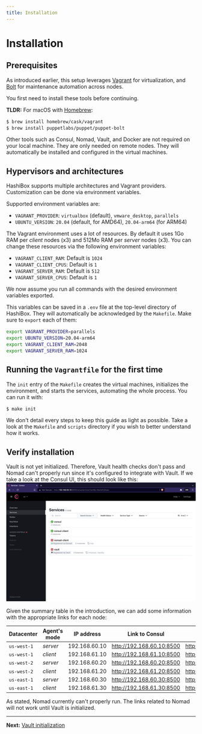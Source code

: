 ```yaml
---
title: Installation
---
```


# Installation

## Prerequisites

As introduced earlier, this setup leverages [Vagrant](https://www.vagrantup.com/)
for virtualization, and [Bolt](https://puppet.com/docs/bolt/) for maintenance
automation across nodes.

You first need to install these tools before continuing.

**TLDR:** For macOS with [Homebrew](https://brew.sh/):
```bash
$ brew install homebrew/cask/vagrant
$ brew install puppetlabs/puppet/puppet-bolt
```

Other tools such as Consul, Nomad, Vault, and Docker are not required on your
local machine. They are only needed on remote nodes. They will automatically be
installed and configured in the virtual machines.

## Hypervisors and architectures

HashiBox supports multiple architectures and Vagrant providers. Customization can
be done via environment variables.

Supported environment variables are:
- `VAGRANT_PROVIDER`: `virtualbox` (default), `vmware_desktop`, `parallels`
- `UBUNTU_VERSION`: `20.04` (default, for AMD64), `20.04-arm64` (for ARM64)

The Vagrant environment uses a lot of resources. By default it uses 1Go RAM per
*client* nodes (x3) and 512Mo RAM per *server* nodes (x3). You can change these
resources via the following environment variables:
- `VAGRANT_CLIENT_RAM`: Default is `1024`
- `VAGRANT_CLIENT_CPUS`: Default is `1`
- `VAGRANT_SERVER_RAM`: Default is `512`
- `VAGRANT_SERVER_CPUS`: Default is `1`

We now assume you run all commands with the desired environment variables
exported.

This variables can be saved in a `.env` file at the top-level directory of
HashiBox. They will automatically be acknowledged by the `Makefile`. Make sure
to `export` each of them:
```bash
export VAGRANT_PROVIDER=parallels
export UBUNTU_VERSION=20.04-arm64
export VAGRANT_CLIENT_RAM=2048
export VAGRANT_SERVER_RAM=1024
```

## Running the `Vagrantfile` for the first time

The `init` entry of the `Makefile` creates the virtual machines, initializes the
environment, and starts the services, automating the whole process. You can run
it with:
```bash
$ make init
```

We don't detail every steps to keep this guide as light as possible. Take a look
at the `Makefile` and `scripts` directory if you wish to better understand how
it works.

## Verify installation

Vault is not yet initialized. Therefore, Vault health checks don't pass and Nomad
can't properly run since it's configured to integrate with Vault. If we take a
look at the Consul UI, this should look like this:
![Consul Services](../assets/consul-init.png)

Given the summary table in the introduction, we can add some information with the
appropriate links for each node:

| Datacenter  | Agent's mode | IP address    | Link to Consul              | Link to Nomad               | Link to Vault               |
|-------------|--------------|---------------|-----------------------------|-----------------------------|-----------------------------|
| `us-west-1` | *server*     | 192.168.60.10 | <http://192.168.60.10:8500> | <http://192.168.60.10:4646> | <http://192.168.60.10:8200> |
| `us-west-1` | *client*     | 192.168.61.10 | <http://192.168.61.10:8500> | <http://192.168.61.10:4646> | *n/a*                       |
| `us-west-2` | *server*     | 192.168.60.20 | <http://192.168.60.20:8500> | <http://192.168.60.20:4646> | <http://192.168.60.20:8200> |
| `us-west-2` | *client*     | 192.168.61.20 | <http://192.168.61.20:8500> | <http://192.168.61.20:4646> | *n/a*                       |
| `us-east-1` | *server*     | 192.168.60.30 | <http://192.168.60.30:8500> | <http://192.168.60.30:4646> | <http://192.168.60.30:8200> |
| `us-east-1` | *client*     | 192.168.61.30 | <http://192.168.61.30:8500> | <http://192.168.61.30:4646> | *n/a*                       |

As stated, Nomad currently can't properly run. The links related to Nomad will not
work until Vault is initialized.

---

**Next:** [Vault initialization](./vault-init.md)
